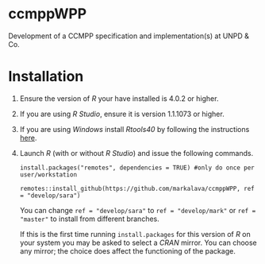 # ccmppWPP

Development of a CCMPP specification and implementation(s) at UNPD &amp; Co.


# Installation

1. Ensure the version of *R* your have installed is 4.0.2 or higher.
2. If you are using *R Studio*, ensure it is version 1.1.1073 or higher.
3. If you are using *Windows* install *Rtools40* by following the instructions [here](https://cran.r-project.org/bin/windows/Rtools/ "link to install Rtools40"). 
4. Launch *R* (with or without *R Studio*) and issue the following commands. 

    ```
    install.packages("remotes", dependencies = TRUE) #only do once per user/workstation
	
    remotes::install_github(https://github.com/markalava/ccmppWPP, ref = "develop/sara")
    ```
	
	You can change `ref = "develop/sara"` to `ref = "develop/mark"` or `ref = "master"` to install from different branches. 
	
	If this is the first time running `install.packages` for this version of *R* on your system you may be asked to select a *CRAN* mirror. You can choose any mirror; the choice does affect the functioning of the package.
  
 
